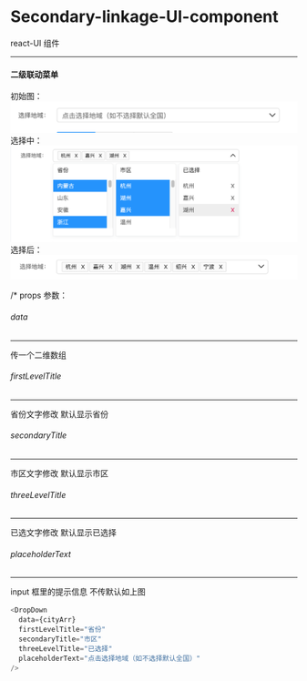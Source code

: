 # Secondary-linkage-UI-component

react-UI 组件

---

#### 二级联动菜单

初始图：  
<img src='./1.png'>
选择中：  
<img src='./2.png'>
选择后：  
<img src='./3.png'>

/\* props 参数：

###### data

---

传一个二维数组

###### firstLevelTitle

---

省份文字修改 默认显示省份

###### secondaryTitle

---

市区文字修改 默认显示市区

###### threeLevelTitle

---

已选文字修改 默认显示已选择

###### placeholderText

---

input 框里的提示信息 不传默认如上图

```js
<DropDown
  data={cityArr}
  firstLevelTitle="省份"
  secondaryTitle="市区"
  threeLevelTitle="已选择"
  placeholderText="点击选择地域（如不选择默认全国）"
/>
```
